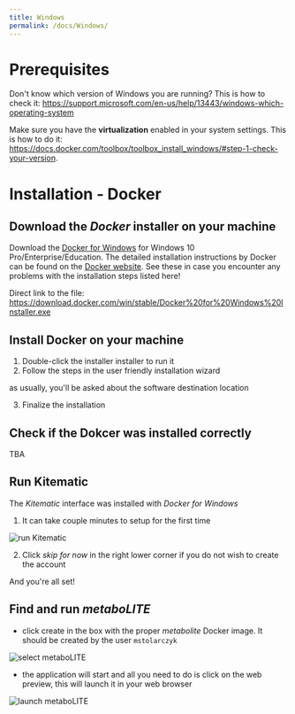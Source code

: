 ```yaml
---
title: Windows
permalink: /docs/Windows/
---
```


# Prerequisites

Don't know which version of Windows you are running? This is how to check it: https://support.microsoft.com/en-us/help/13443/windows-which-operating-system

Make sure you have the **virtualization** enabled in your system settings. This is how to do it: https://docs.docker.com/toolbox/toolbox_install_windows/#step-1-check-your-version.

# Installation - Docker

## Download the *Docker* installer on your machine

Download the [Docker for Windows](https://store.docker.com/editions/community/docker-ce-desktop-windows) for Windows 10 Pro/Enterprise/Education.
The detailed installation instructions by Docker can be found on the [Docker website](https://docs.docker.com/docker-for-windows/install/#install-docker-for-windows-desktop-app). See these in case you encounter any problems with the installation steps listed here!

Direct link to the file: https://download.docker.com/win/stable/Docker%20for%20Windows%20Installer.exe

## Install Docker on your machine

1. Double-click the installer installer to run it
2. Follow the steps in the user friendly installation wizard

as usually, you'll be asked about the software destination location

3. Finalize the installation

## Check if the Dokcer was installed correctly

TBA

## Run Kitematic

The *Kitematic* interface was installed with *Docker for Windows*

1. It can take couple minutes to setup for the first time

![run Kitematic](docs_pics/runKitenaticWindows.PNG)

2. Click *skip for now* in the right lower corner if you do not wish to create the account

And you're all set! 

## Find and run *metaboLITE*

* click create in the box with the proper *metabolite* Docker image. It should be created by the user `mstolarczyk`

![select metaboLITE](selectMetaboliteWindows.PNG)

* the application will start and all you need to do is click on the web preview, this will launch it in your web browser

![launch metaboLITE](launchMetaboliteWindows.PNG)

